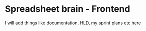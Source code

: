 # Spreadsheet brain - Frontend

I will add things like documentation, HLD, my sprint plans etc here
